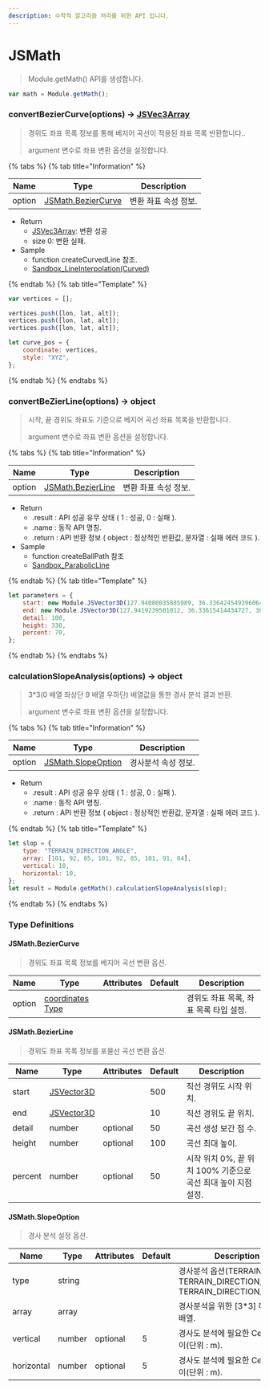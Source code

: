 ```yaml
---
description: 수학적 알고리즘 처리를 위한 API 입니다.
---
```


# JSMath

> Module.getMath() API를 생성합니다.

```javascript
var math = Module.getMath();
```

### convertBezierCurve(options) → [JSVec3Array](../core/JSVec3Array.md)

> 경위도 좌표 목록 정보를 통해 베지어 곡선이 적용된 좌표 목록 반환합니다..
>
> argument 변수로 좌표 변환 옵션을 설정합니다.

{% tabs %}
{% tab title="Information" %}

| Name   | Type                                               | Description          |
| ------ | -------------------------------------------------- | -------------------- |
| option | [JSMath.BezierCurve](jsmath.md#jsmath.beziercurve) | 변환 좌표 속성 정보. |

-   Return
    -   [JSVec3Array](../core/JSVec3Array.md): 변환 성공
    -   size 0: 변환 실패.
-   Sample
    -   function createCurvedLine 참조.
    -   [Sandbox_LineInterpolation(Curved)](https://sandbox.egiscloud.com/code/main.do?id=object_line_interpolate_curved)

{% endtab %}
{% tab title="Template" %}

```javascript
var vertices = [];

vertices.push([lon, lat, alt]);
vertices.push([lon, lat, alt]);
vertices.push([lon, lat, alt]);

let curve_pos = {
    coordinate: vertices,
    style: "XYZ",
};
```

{% endtab %}
{% endtabs %}

### convertBeZierLine(options) → object

> 시작, 끝 경위도 좌표도 기준으로 베지어 곡선 좌표 목록을 반환합니다.
>
> argument 변수로 좌표 변환 옵션을 설정합니다.

{% tabs %}
{% tab title="Information" %}

| Name   | Type                                             | Description          |
| ------ | ------------------------------------------------ | -------------------- |
| option | [JSMath.BezierLine](jsmath.md#jsmath.bezierline) | 변환 좌표 속성 정보. |

-   Return
    -   .result : API 성공 유무 상태 ( 1 : 성공, 0 : 실패 ).
    -   .name : 동작 API 명칭.
    -   .return : API 반환 정보 ( object : 정상적인 반환값, 문자열 : 실패 에러 코드 ).
-   Sample
    -   function createBallPath 참조
    -   [Sandbox_ParabolicLine](https://sandbox.egiscloud.com/code/main.do?id=object_line_arc)

{% endtab %}
{% tab title="Template" %}

```javascript
let parameters = {
    start: new Module.JSVector3D(127.94080035885989, 36.336424549396064, 306.52637346833944),
    end: new Module.JSVector3D(127.9419239501012, 36.33615414434727, 300.5711971661076),
    detail: 100,
    height: 330,
    percent: 70,
};
```

{% endtab %}
{% endtabs %}

### calculationSlopeAnalysis(options) → object

> 3\*3(0 배열 좌상단 9 배열 우하단) 배열값을 통한 경사 분석 결과 반환.
>
> argument 변수로 좌표 변환 옵션을 설정합니다.

{% tabs %}
{% tab title="Information" %}

| Name   | Type                                               | Description         |
| ------ | -------------------------------------------------- | ------------------- |
| option | [JSMath.SlopeOption](jsmath.md#jsmath.slopeoption) | 경사분석 속성 정보. |

-   Return
    -   .result : API 성공 유무 상태 ( 1 : 성공, 0 : 실패 ).
    -   .name : 동작 API 명칭.
    -   .return : API 반환 정보 ( object : 정상적인 반환값, 문자열 : 실패 에러 코드 ).

{% endtab %}
{% tab title="Template" %}

```javascript
let slop = {
    type: "TERRAIN_DIRECTION_ANGLE",
    array: [101, 92, 85, 101, 92, 85, 101, 91, 84],
    vertical: 10,
    horizontal: 10,
};
let result = Module.getMath().calculationSlopeAnalysis(slop);
```

{% endtab %}
{% endtabs %}

### Type Definitions

#### JSMath.BezierCurve

> 경위도 좌표 목록 정보를 베지어 곡선 변환 옵션.

| Name   | Type                                                 | Attributes | Default | Description                            |
| ------ | ---------------------------------------------------- | ---------- | ------- | -------------------------------------- |
| option | [coordinates Type](tag-list.md#coordinate-type-list) |            |         | 경위도 좌표 목록, 좌표 목록 타입 설정. |

#### JSMath.BezierLine

> 경위도 좌표 목록 정보를 포물선 곡선 변환 옵션.

| Name    | Type                                | Attributes | Default | Description                                                   |
| ------- | ----------------------------------- | ---------- | ------- | ------------------------------------------------------------- |
| start   | [JSVector3D](../core/jsvector3d.md) |            | 500     | 직선 경위도 시작 위치.                                        |
| end     | [JSVector3D](../core/jsvector3d.md) |            | 10      | 직선 경위도 끝 위치.                                          |
| detail  | number                              | optional   | 50      | 곡선 생성 보간 점 수.                                         |
| height  | number                              | optional   | 100     | 곡선 최대 높이.                                               |
| percent | number                              | optional   | 50      | 시작 위치 0%, 끝 위치 100% 기준으로 곡선 최대 높이 지점 설정. |

#### JSMath.SlopeOption

> 경사 분석 설정 옵션.

| Name       | Type   | Attributes | Default | Description                                                               |
| ---------- | ------ | ---------- | ------- | ------------------------------------------------------------------------- |
| type       | string |            |         | 경사분석 옵션(TERRAIN_ANGLE, TERRAIN_DIRECTION, TERRAIN_DIRECTION_ANGLE). |
| array      | array  |            |         | 경사분석을 위한 [3*3] 해발고도 배열.                                      |
| vertical   | number | optional   | 5       | 경사도 분석에 필요한 Cell 세로 길이(단위 : m).                            |
| horizontal | number | optional   | 5       | 경사도 분석에 필요한 Cell 세로 길이(단위 : m).                            |

